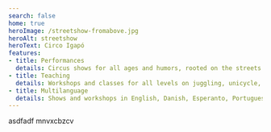 ```yaml
---
search: false
home: true
heroImage: /streetshow-fromabove.jpg
heroAlt: streetshow
heroText: Circo Igapó
features:
- title: Performances
  details: Circus shows for all ages and humors, rooted on the streets.
- title: Teaching
  details: Workshops and classes for all levels on juggling, unicycle, clown, street theater, balance and comic stunts etc
- title: Multilanguage
  details: Shows and workshops in English, Danish, Esperanto, Portuguese, Spanish and in silence as well!
---
```


asdfadf
mnvxcbzcv
